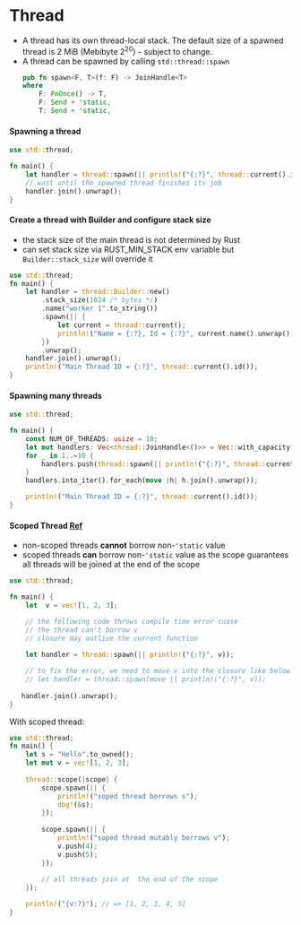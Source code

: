 # Thread

- A thread has its own thread-local stack. The default size of a spawned thread is 2 MiB (Mebibyte 2<sup>20</sup>) - subject to change.
- A thread can be spawned by calling `std::thread::spawn`
    ```rust 
    pub fn spawn<F, T>(f: F) -> JoinHandle<T>
    where
        F: FnOnce() -> T,
        F: Send + 'static,
        T: Send + 'static,
    ```

#### Spawning a thread
```rust 
use std::thread;

fn main() {
    let handler = thread::spawn(|| println!("{:?}", thread::current().id()));
    // wait until the spawned thread finishes its job
    handler.join().unwrap();
}
```

#### Create a thread with Builder and configure stack size
- the stack size of the main thread is not determined by Rust
- can set stack size via RUST_MIN_STACK env variable but `Builder::stack_size` will override it
```rust 
use std::thread;
fn main() {
    let handler = thread::Builder::new()
        .stack_size(1024 /* bytes */)
        .name("worker 1".to_string())
        .spawn(|| {
            let current = thread::current();
            println!("Name = {:?}, Id = {:?}", current.name().unwrap(), current.id());
        })
        .unwrap();
    handler.join().unwrap();
    println!("Main Thread ID = {:?}", thread::current().id());
}
```

#### Spawning many threads
```rust
use std::thread;

fn main() {
    const NUM_OF_THREADS: usize = 10;
    let mut handlers: Vec<thread::JoinHandle<()>> = Vec::with_capacity(NUM_OF_THREADS);
    for _ in 1..=10 {
        handlers.push(thread::spawn(|| println!("{:?}", thread::current().id())));
    }
    handlers.into_iter().for_each(move |h| h.join().unwrap());

    println!("Main Thread ID = {:?}", thread::current().id());
}
```

#### Scoped Thread [Ref](https://medium.com/@KevinBGreene/async-programming-in-rust-part-2-diving-into-scoped-threads-50aace437756)
- non-scoped threads __cannot__ borrow non-`'static` value 
- scoped threads __can__ borrow non-`'static` value as the scope guarantees all threads will be joined at the end of the scope

```rust 
use std::thread;

fn main() {
    let  v = vec![1, 2, 3];

    // the following code throws compile time error cuase
    // the thread can't borrow v
    // closure may outlive the current function
    
    let handler = thread::spawn(|| println!("{:?}", v));

    // to fix the error, we need to move v into the closure like below
    // let handler = thread::spawn(move || println!("{:?}", v));
   
   handler.join().unwrap();
}
```

With scoped thread:
```rust
use std::thread;
fn main() {
    let s = "Hello".to_owned();
    let mut v = vec![1, 2, 3];
    
    thread::scope(|scope| {
        scope.spawn(|| {
            println!("soped thread borrows s");
            dbg!(&s);
        });
        
        scope.spawn(|| {
            println!("soped thread mutably borrows v");
            v.push(4); 
            v.push(5); 
        });
        
        // all threads join at  the end of the scope
    });

    println!("{v:?}"); // => [1, 2, 3, 4, 5]
}
```
